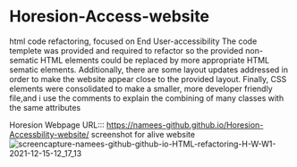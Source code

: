 # Horesion-Access-website
html code refactoring, focused on End User-accessibility
The code templete was provided and required to refactor so the provided non-sematic HTML elements could be replaced by more appropriate HTML sematic elements. Additionally, there are some layout updates addressed in order to make the website appear close to the provided layout. Finally, CSS elements were consolidated to make a smaller, more developer friendly file,and i use the comments to explain the combining of many classes with the same attributes 




Horesion Webpage URL:::          https://namees-github.github.io/Horesion-Accessbility-website/
 screenshot for alive website 
![screencapture-namees-github-github-io-HTML-refactoring-H-W-W1-2021-12-15-12_17_13](https://user-images.githubusercontent.com/95061565/147132367-cd8bd12d-4fd3-47b8-8f32-4d7b61c14224.png)
